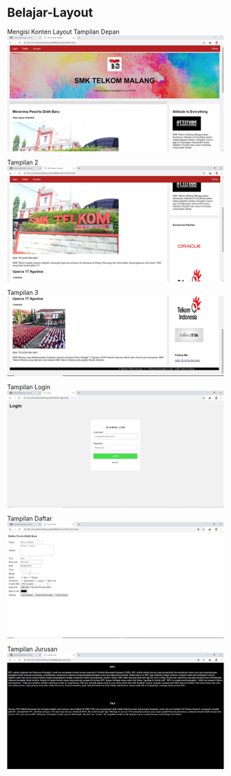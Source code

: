 # Belajar-Layout
Mengisi Konten Layout 
Tampilan Depan
![alt text](https://github.com/Dhimas46/Belajar-Layout/blob/master/Gambar%201.JPG)

Tampilan 2
![alt text](https://github.com/Dhimas46/Belajar-Layout/blob/master/Gambar%202.JPG)

Tampilan 3
![alt text](https://github.com/Dhimas46/Belajar-Layout/blob/master/Gambar%203.JPG)

Tampilan Login
![alt text](https://github.com/Dhimas46/Belajar-Layout/blob/master/Gambar%204.JPG)

Tampilan Daftar
![alt text](https://github.com/Dhimas46/Belajar-Layout/blob/master/Gambar%205.JPG)

Tampilan Jurusan
![alt text](https://github.com/Dhimas46/Belajar-Layout/blob/master/Gambar%206.JPG)


